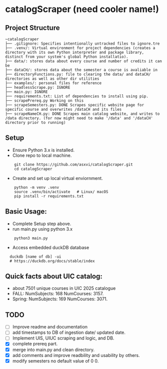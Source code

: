 # catalogScraper (need cooler name!)

## Project Structure 
```
~catalogScraper
├── .gitignore: Specifies intentionally untracked files to ignore.tre
├── .venv/: Virtual environment for project dependencies (creates a directory with its own Python interpreter and package library, distinct from your system's global Python installatio).
├── data/: stores data about every course and number of credits it can be 
├── dataCH/: stores data about the semester a course is avaliable in
├── directoryFunctions.py: file to clearing the data/ and dataCH/ directories as well as other dir utilities
├── examples/: personal files for reference 
├── headlessScrape.py: IGNORE
├── main.py: IGNORE
├── requirements.txt: List of dependencies to install using pip.
├── scrapePrereq.py Working on this
├── scrapeSemesters.py: DONE Scrapes specific website page for specific course and overwrites /dataCH and its files
├── scrapeNameCH.py: DONE Scrapes main catalog website, and writes to /data directory. (for now might need to make '/data' and '/dataCH' directory prior to running)
```


  ## Setup
* Ensure Python 3.x is installed.
* Clone repo to local machine.
```
    git clone https://github.com/asxvi/catalogScraper.git
    cd catalogScraper
```
* Create and set up local virtual enviornment.
```
    python -m venv .venv
    source .venv/bin/activate   # Linux/ macOS
    pip install -r requirements.txt
```

## Basic Usage:
* Complete Setup step above.
* run main.py using python 3.x
```
    python3 main.py
```
* Access embedded duckDB database
```
  duckdb [name of db] -ui
  # https://duckdb.org/docs/stable/index
```


## Quick facts about UIC catalog:
* about 7501 unique courses in UIC 2025 catalogue
* FALL: NumSubjects: 168 NumCourses: 3157.
* Spring: NumSubjects: 169 NumCourses: 3071.

## TODO
- [ ] Improve readme and documentation
- [ ] add timestamps to DB of ingestion date/ updated date.
- [ ] Implement UIS, UIUC scraping and logic, and DB.
- [X] complete prereq part.
- [X] merge into main.py and clean directory.
- [X] add comments and improve readbility and usability by others.
- [X] modify semesters no default value of 0 0.